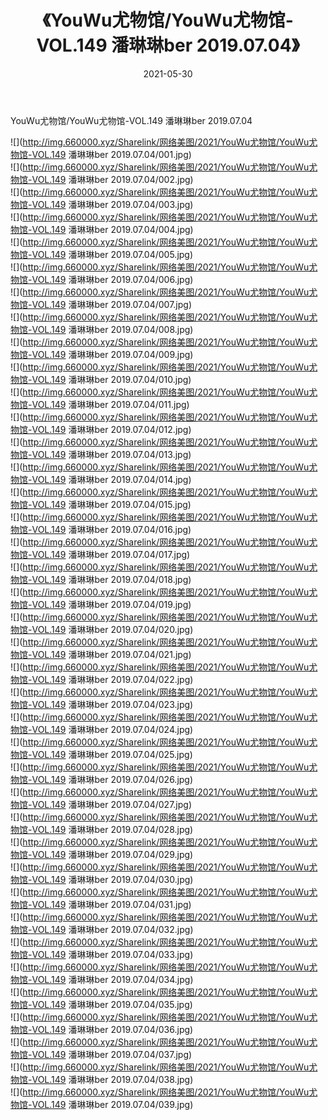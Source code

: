 ﻿---
layout: post
title:  《YouWu尤物馆/YouWu尤物馆-VOL.149 潘琳琳ber 2019.07.04》
date:   2021-05-30
img: http://img.660000.xyz/Sharelink/网络美图/2021/YouWu尤物馆/YouWu尤物馆-VOL.149 潘琳琳ber 2019.07.04/000.jpg
categories: [美女, 清纯, 唯美]
---

YouWu尤物馆/YouWu尤物馆-VOL.149 潘琳琳ber 2019.07.04

 ![](http://img.660000.xyz/Sharelink/网络美图/2021/YouWu尤物馆/YouWu尤物馆-VOL.149 潘琳琳ber 2019.07.04/001.jpg) <br>![](http://img.660000.xyz/Sharelink/网络美图/2021/YouWu尤物馆/YouWu尤物馆-VOL.149 潘琳琳ber 2019.07.04/002.jpg) <br>![](http://img.660000.xyz/Sharelink/网络美图/2021/YouWu尤物馆/YouWu尤物馆-VOL.149 潘琳琳ber 2019.07.04/003.jpg) <br>![](http://img.660000.xyz/Sharelink/网络美图/2021/YouWu尤物馆/YouWu尤物馆-VOL.149 潘琳琳ber 2019.07.04/004.jpg) <br>![](http://img.660000.xyz/Sharelink/网络美图/2021/YouWu尤物馆/YouWu尤物馆-VOL.149 潘琳琳ber 2019.07.04/005.jpg) <br>![](http://img.660000.xyz/Sharelink/网络美图/2021/YouWu尤物馆/YouWu尤物馆-VOL.149 潘琳琳ber 2019.07.04/006.jpg) <br>![](http://img.660000.xyz/Sharelink/网络美图/2021/YouWu尤物馆/YouWu尤物馆-VOL.149 潘琳琳ber 2019.07.04/007.jpg) <br>![](http://img.660000.xyz/Sharelink/网络美图/2021/YouWu尤物馆/YouWu尤物馆-VOL.149 潘琳琳ber 2019.07.04/008.jpg) <br>![](http://img.660000.xyz/Sharelink/网络美图/2021/YouWu尤物馆/YouWu尤物馆-VOL.149 潘琳琳ber 2019.07.04/009.jpg) <br>![](http://img.660000.xyz/Sharelink/网络美图/2021/YouWu尤物馆/YouWu尤物馆-VOL.149 潘琳琳ber 2019.07.04/010.jpg) <br>![](http://img.660000.xyz/Sharelink/网络美图/2021/YouWu尤物馆/YouWu尤物馆-VOL.149 潘琳琳ber 2019.07.04/011.jpg) <br>![](http://img.660000.xyz/Sharelink/网络美图/2021/YouWu尤物馆/YouWu尤物馆-VOL.149 潘琳琳ber 2019.07.04/012.jpg) <br>![](http://img.660000.xyz/Sharelink/网络美图/2021/YouWu尤物馆/YouWu尤物馆-VOL.149 潘琳琳ber 2019.07.04/013.jpg) <br>![](http://img.660000.xyz/Sharelink/网络美图/2021/YouWu尤物馆/YouWu尤物馆-VOL.149 潘琳琳ber 2019.07.04/014.jpg) <br>![](http://img.660000.xyz/Sharelink/网络美图/2021/YouWu尤物馆/YouWu尤物馆-VOL.149 潘琳琳ber 2019.07.04/015.jpg) <br>![](http://img.660000.xyz/Sharelink/网络美图/2021/YouWu尤物馆/YouWu尤物馆-VOL.149 潘琳琳ber 2019.07.04/016.jpg) <br>![](http://img.660000.xyz/Sharelink/网络美图/2021/YouWu尤物馆/YouWu尤物馆-VOL.149 潘琳琳ber 2019.07.04/017.jpg) <br>![](http://img.660000.xyz/Sharelink/网络美图/2021/YouWu尤物馆/YouWu尤物馆-VOL.149 潘琳琳ber 2019.07.04/018.jpg) <br>![](http://img.660000.xyz/Sharelink/网络美图/2021/YouWu尤物馆/YouWu尤物馆-VOL.149 潘琳琳ber 2019.07.04/019.jpg) <br>![](http://img.660000.xyz/Sharelink/网络美图/2021/YouWu尤物馆/YouWu尤物馆-VOL.149 潘琳琳ber 2019.07.04/020.jpg) <br>![](http://img.660000.xyz/Sharelink/网络美图/2021/YouWu尤物馆/YouWu尤物馆-VOL.149 潘琳琳ber 2019.07.04/021.jpg) <br>![](http://img.660000.xyz/Sharelink/网络美图/2021/YouWu尤物馆/YouWu尤物馆-VOL.149 潘琳琳ber 2019.07.04/022.jpg) <br>![](http://img.660000.xyz/Sharelink/网络美图/2021/YouWu尤物馆/YouWu尤物馆-VOL.149 潘琳琳ber 2019.07.04/023.jpg) <br>![](http://img.660000.xyz/Sharelink/网络美图/2021/YouWu尤物馆/YouWu尤物馆-VOL.149 潘琳琳ber 2019.07.04/024.jpg) <br>![](http://img.660000.xyz/Sharelink/网络美图/2021/YouWu尤物馆/YouWu尤物馆-VOL.149 潘琳琳ber 2019.07.04/025.jpg) <br>![](http://img.660000.xyz/Sharelink/网络美图/2021/YouWu尤物馆/YouWu尤物馆-VOL.149 潘琳琳ber 2019.07.04/026.jpg) <br>![](http://img.660000.xyz/Sharelink/网络美图/2021/YouWu尤物馆/YouWu尤物馆-VOL.149 潘琳琳ber 2019.07.04/027.jpg) <br>![](http://img.660000.xyz/Sharelink/网络美图/2021/YouWu尤物馆/YouWu尤物馆-VOL.149 潘琳琳ber 2019.07.04/028.jpg) <br>![](http://img.660000.xyz/Sharelink/网络美图/2021/YouWu尤物馆/YouWu尤物馆-VOL.149 潘琳琳ber 2019.07.04/029.jpg) <br>![](http://img.660000.xyz/Sharelink/网络美图/2021/YouWu尤物馆/YouWu尤物馆-VOL.149 潘琳琳ber 2019.07.04/030.jpg) <br>![](http://img.660000.xyz/Sharelink/网络美图/2021/YouWu尤物馆/YouWu尤物馆-VOL.149 潘琳琳ber 2019.07.04/031.jpg) <br>![](http://img.660000.xyz/Sharelink/网络美图/2021/YouWu尤物馆/YouWu尤物馆-VOL.149 潘琳琳ber 2019.07.04/032.jpg) <br>![](http://img.660000.xyz/Sharelink/网络美图/2021/YouWu尤物馆/YouWu尤物馆-VOL.149 潘琳琳ber 2019.07.04/033.jpg) <br>![](http://img.660000.xyz/Sharelink/网络美图/2021/YouWu尤物馆/YouWu尤物馆-VOL.149 潘琳琳ber 2019.07.04/034.jpg) <br>![](http://img.660000.xyz/Sharelink/网络美图/2021/YouWu尤物馆/YouWu尤物馆-VOL.149 潘琳琳ber 2019.07.04/035.jpg) <br>![](http://img.660000.xyz/Sharelink/网络美图/2021/YouWu尤物馆/YouWu尤物馆-VOL.149 潘琳琳ber 2019.07.04/036.jpg) <br>![](http://img.660000.xyz/Sharelink/网络美图/2021/YouWu尤物馆/YouWu尤物馆-VOL.149 潘琳琳ber 2019.07.04/037.jpg) <br>![](http://img.660000.xyz/Sharelink/网络美图/2021/YouWu尤物馆/YouWu尤物馆-VOL.149 潘琳琳ber 2019.07.04/038.jpg) <br>![](http://img.660000.xyz/Sharelink/网络美图/2021/YouWu尤物馆/YouWu尤物馆-VOL.149 潘琳琳ber 2019.07.04/039.jpg) <br>